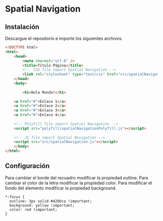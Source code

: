 # Spatial Navigation

## Instalación

Descargue el repositorio e importe los siguientes archivos.

```html
<!DOCTYPE html>
<html>
    <head>
        <mate charest="utf-8" />
        <title>Título Página</title>
		<!-- CSS file import Spatial Navigation -->
		<link rel="stylesheet" type="text/css" href="src/spatialNavigation.css">
    </head>
    <body>
	
        <h1>Hola Mundo!</h1>
	
	<a href="#">Enlace 1</a>
	<a href="#">Enlace 2</a>
	<a href="#">Enlace 3</a>
	<a href="#">Enlace 4</a>
		
	<!-- Polyfill file import Spatial Navigation -->
	<script src="polyfill/spatialNavigationPolyfill.js"></script>
		
	<!-- JS file import Spatial Navigation -->
	<script src="src/spatialNavigation.js"></script>
    </body>
</html>
```

## Configuración

Para cambiar el borde del recuadro modificar la propiedad outline. 
Para cambiar el color de la letra modificar la propiedad color.
Para modificar el fondo del elemento modificar la propiedad background.

```
*:focus {
  outline: 3px solid #428bca !important;
  background: yellow !important;
  color: red !important;
}
```
